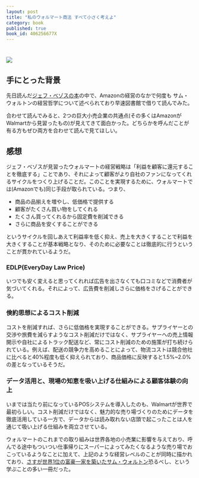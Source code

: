 ```yaml
---
layout: post
title: "私のウォルマート商法 すべて小さく考えよ"
category: book
published: true
book_id: 406256677X
---
```


# [![](http://images.amazon.com/images/P/406256677X.01_SL110_.jpg)](http://www.amazon.co.jp/dp/406256677X)


## 手にとった背景

先日読んだ[ジェフ・ベゾスの本](/book_jeff_bazos)の中で、Amazonの経営のなかで何度も
サム・ウォルトンの経営哲学について述べられており早速図書館で借りて読んでみた。

合わせて読んでみると、2つの巨大小売企業の共通点(その多くはAmazonがWalmartから見習ったもの)が見えてきて面白かった。どちらかを呼んだことが有る方もぜひ両方を合わせて読んで見てほしい。

## 感想

ジェフ・ベゾスが見習ったウォルマートの経営戦略は「利益を顧客に還元することを徹底する」ことであり、それによって顧客がより自社のファンになってくれるサイクルをつくり上げることだ。このことを実現するために、ウォルマートでは(Amazonでも)同じ手段が取られている。つまり、

- 商品の品揃えを増やし、低価格で提供する
- 顧客がたくさん買い物をしてくれる
- たくさん買ってくれるから固定費を削減できる
- さらに商品を安くすることができる

というサイクルを回しあえて利益率を低く抑え、売上を大きくすることで利益を大きくすることが基本戦略となり、そのために必要なことは徹底的に行うということが貫かれているようだ。

### EDLP(EveryDay Law Price)

いつでも安く変えると思ってくれれば広告を出さなくても口コミなどで消費者が気づいてくれる。それによって、広告費を削減しさらに価格をさげることができる。

### 倹約思想によるコスト削減

コストを削減すれば、さらに低価格を実現することができる。サプライヤーとの交渉や旅費を減らすようなコスト削減だけではなく、サプライヤーへの売上情報開示や自社によるトラック配送など、常にコスト削減のための施策が打ち続けられている。例えば、配送の競争力を高めることによって、物流コストは競合他社に比べると40%程度も低く抑えられており、商品価格に反映すると1.5%~2.0%の差となっているそうだ。

### データ活用と、現場の知恵を吸い上げる仕組みによる顧客体験の向上

いまでは当たり前になっているPOSシステムを導入したのも、Walmartが世界で最初らしい。コスト削減だけではなく、魅力的な売り場づくりのためにデータを徹底活用している一方で、データからは読み取れない店頭で起こったことは人を通じて吸い上げる仕組みを両立させている。


ウォルマートのこれまでの取り組みは世界各地の小売業に影響を与えており、呼んでる途中もついつい仕事帰りにスーパーによってみたくなるような売り場でおこっているようなことに加えて、上記のような経営レベルのことが同時に描かれており、[さすが世界1位の富豪一家を築いたサム・ウォルトン](http://media.yucasee.jp/posts/index/14216)恐るべし、という学ぶことの多い一冊だった。